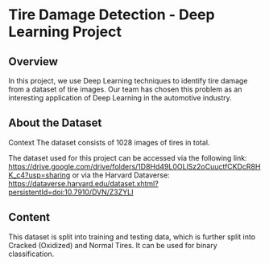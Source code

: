 # Tire Damage Detection - Deep Learning Project

## Overview
In this project, we use Deep Learning techniques to identify tire damage from a dataset of tire images. Our team has chosen this problem as an interesting application of Deep Learning in the automotive industry.

## About the Dataset
Context
The dataset consists of 1028 images of tires in total.

The dataset used for this project can be accessed via the following link:
https://drive.google.com/drive/folders/1D8Hd49L0OLlSz2oCuuctfCKDcR8HK_c4?usp=sharing
or via the Harvard Dataverse: 
https://dataverse.harvard.edu/dataset.xhtml?persistentId=doi:10.7910/DVN/Z3ZYLI

## Content
This dataset is split into training and testing data, which is further split into Cracked (Oxidized) and Normal Tires. It can be used for binary classification.

